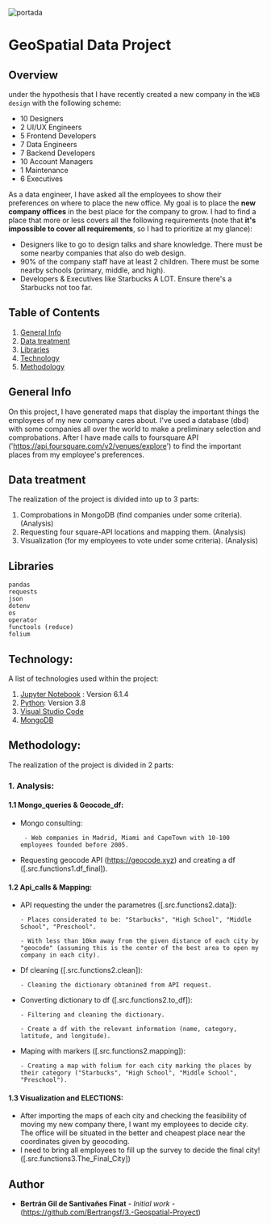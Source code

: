 ![portada](https://ep01.epimg.net/elpais/imagenes/2018/05/04/seres_urbanos/1525448946_820849_1525688731_noticia_normal.jpg)

# GeoSpatial Data Project

## Overview

under the hypothesis that I have recently created a new company in the `WEB design` with the following scheme:

- 10 Designers
- 2 UI/UX Engineers
- 5 Frontend Developers
- 7 Data Engineers
- 7 Backend Developers
- 10 Account Managers
- 1 Maintenance 
- 6 Executives

As a data engineer, I have asked all the employees to show their preferences on where to place the new office. My goal is to place the **new company offices** in the best place for the company to grow. I had to find a place that more or less covers all the following requirements (note that **it's impossible to cover all requirements**, so I had to prioritize at my glance):

- Designers like to go to design talks and share knowledge. There must be some nearby companies that also do web design.
- 90% of the company staff have at least 2 children. There must be some nearby schools (primary, middle, and high).
- Developers & Executives like Starbucks A LOT. Ensure there's a Starbucks not too far.

## Table of Contents
1. [General Info](#general-info)
2. [Data treatment](#Data-treatment)
3. [Libraries](#Libraries)
4. [Technology](#Technology)
5. [Methodology](#Methodology)

## General Info

On this project, I have generated maps that display the important things the employees of my new company cares about. I've used a database (dbd) with some companies all over the world to make a preliminary selection and comprobations. After I have made calls to foursquare API ('https://api.foursquare.com/v2/venues/explore') to find the important places from my employee's preferences.

## Data treatment

The realization of the project is divided into up to 3 parts: 

1. Comprobations in MongoDB (find companies under some criteria). (Analysis)
2. Requesting four square-API locations and mapping them. (Analysis)
3. Visualization (for my employees to vote under some criteria). (Analysis)

## Libraries

```
pandas 
requests
json
dotenv 
os
operator
functools (reduce)
folium
```

## Technology: 

A list of technologies used within the project:

1. [Jupyter Notebook](https://jupyter.org/) : Version 6.1.4
2. [Python](https://www.python.org/): Version 3.8
3. [Visual Studio Code](https://code.visualstudio.com)
4. [MongoDB](https://www.mongodb.com)

## Methodology: 

The realization of the project is divided in 2 parts: 

### 1. Analysis:

#### 1.1 Mongo_queries & Geocode_df:

* Mongo consulting: 

       - Web companies in Madrid, Miami and CapeTown with 10-100 employees founded before 2005.

* Requesting geocode API (https://geocode.xyz) and creating a df ([.src.functions1.df_final]).   

#### 1.2 Api_calls & Mapping:

* API requesting the under the parametres ([.src.functions2.data]):

      - Places considerated to be: "Starbucks", "High School", "Middle School", "Preschool".
      
      - With less than 10km away from the given distance of each city by "geocode" (assuming this is the center of the best area to open my company in each city).

* Df cleaning ([.src.functions2.clean]):

      - Cleaning the dictionary obtanined from API request.
 
* Converting dictionary to df ([.src.functions2.to_df]):

      - Filtering and cleaning the dictionary.
      
      - Create a df with the relevant information (name, category, latitude, and longitude).

* Maping with markers ([.src.functions2.mapping]):

      - Creating a map with folium for each city marking the places by their category ("Starbucks", "High School", "Middle School", "Preschool").

#### 1.3 Visualization and ELECTIONS:

* After importing the maps of each city and checking the feasibility of moving my new company there, I want my employees to decide city. The office will be situated in the better and cheapest place near the coordinates given by geocoding.
* I need to bring all employees to fill up the survey to decide the final city! ([.src.functions3.The_Final_City])

## Author

* **Bertrán Gil de Santivañes Finat** - *Initial work* - (https://github.com/Bertrangsf/3.-Geospatial-Proyect)

